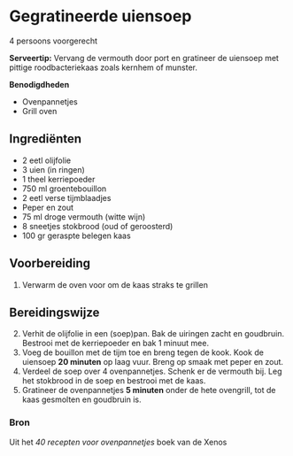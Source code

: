 # Gegratineerde uiensoep

4 persoons voorgerecht

**Serveertip:** Vervang de vermouth door port en gratineer de uiensoep met pittige roodbacteriekaas zoals kernhem of munster.

**Benodigdheden**

- Ovenpannetjes
- Grill oven

## Ingrediënten

- 2 eetl olijfolie
- 3 uien (in ringen)
- 1 theel kerriepoeder
- 750 ml groentebouillon
- 2 eetl verse tijmblaadjes
- Peper en zout
- 75 ml droge vermouth (witte wijn)
- 8 sneetjes stokbrood (oud of geroosterd)
- 100 gr geraspte belegen kaas

## Voorbereiding

1. Verwarm de oven voor om de kaas straks te grillen

## Bereidingswijze

2. Verhit de olijfolie in een (soep)pan. Bak de uiringen zacht en goudbruin. Bestrooi met de kerriepoeder en bak 1 minuut mee.
3. Voeg de bouillon met de tijm toe en breng tegen de kook. Kook de uiensoep **20 minuten** op laag vuur. Breng op smaak met peper en zout.
4. Verdeel de soep over 4 ovenpannetjes. Schenk er de vermouth bij. Leg het stokbrood in de soep en bestrooi met de kaas.
5. Gratineer de ovenpannetjes **5 minuten** onder de hete ovengrill, tot de kaas gesmolten en goudbruin is.

### Bron

Uit het _40 recepten voor ovenpannetjes_ boek van de Xenos